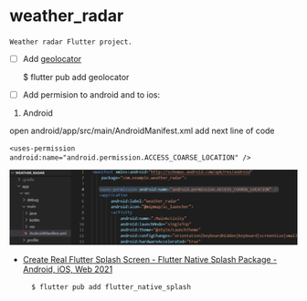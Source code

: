 # weather_radar

`Weather radar Flutter project.`

- [ ] Add [geolocator](https://pub.dev/packages/geolocator)

    $ flutter pub add geolocator

- [ ] Add permision to android and to ios:

1. Android

open android/app/src/main/AndroidManifest.xml
add next line of code

    <uses-permission android:name="android.permission.ACCESS_COARSE_LOCATION" />
    
![img](https://github.com/Anna-Myzukina/weather_radar/blob/main/images/screen1.PNG)

- [Create Real Flutter Splash Screen - Flutter Native Splash Package - Android, iOS, Web 2021](https://www.youtube.com/watch?v=itpd898uhyg)

        $ flutter pub add flutter_native_splash


